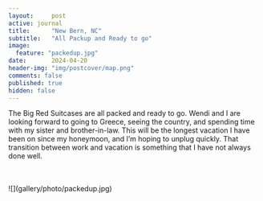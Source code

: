```yaml
---
layout:     post
active: journal
title:      "New Bern, NC"
subtitle:   "All Packup and Ready to go"
image:
  feature: "packedup.jpg"
date:       2024-04-20
header-img: "img/postcover/map.png"
comments: false
published: true
hidden: false
---
```

The Big Red Suitcases are all packed and ready to go.  Wendi and I are looking forward to going to Greece, seeing the country, and spending time with my sister and brother-in-law.  This will be the longest vacation I have been on since my honeymoon, and I’m hoping to unplug quickly.  That transition between work and vacation is something that I have not always done well.

<br>
<br>
 ![](gallery/photo/packedup.jpg)
